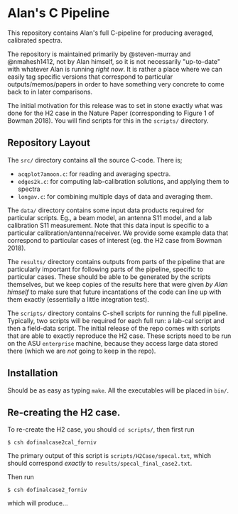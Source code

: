 # Alan's C Pipeline

This repository contains Alan's full C-pipeline for producing
averaged, calibrated spectra.

The repository is maintained primarily by @steven-murray
and @nmahesh1412, not by Alan himself, so it is not necessarily
"up-to-date" with whatever Alan is running *right now*.
It is rather a place where we can easily tag specific versions
that correspond to particular outputs/memos/papers in order
to have something very concrete to come back to in later
comparisons.

The initial motivation for this release was to set in stone
exactly what was done for the H2 case in the Nature Paper
(corresponding to Figure 1 of Bowman 2018). You will find
scripts for this in the `scripts/` directory.

## Repository Layout

The `src/` directory contains all the source C-code.
There is;

* `acqplot7amoon.c`: for reading and averaging spectra.
* `edges2k.c`: for computing lab-calibration solutions, and applying them to spectra
* `longav.c`: for combining multiple days of data and averaging them.

The `data/` directory contains some input data products required for
particular scripts. Eg., a beam model, an antenna S11 model, and a
lab calibration S11 measurement. Note that this data input is specific
to a particular calibration/antenna/receiver. We provide some example
data that correspond to particular cases of interest (eg. the H2 case from
Bowman 2018).

The `results/` directory contains outputs from parts of the pipeline that
are particularly important for following parts of the pipeline, specific
to particular cases. These should be able to be generated by the scripts
themselves, but we keep copies of the results here that were given *by
Alan himself* to make sure that future incantations of the code can
line up with them exactly (essentially a little integration test).

The `scripts/` directory contains C-shell scripts for running the full
pipeline. Typically, two scripts will be required for each full run:
a lab-cal script and then a field-data script. The initial release
of the repo comes with scripts that are able to exactly reproduce
the H2 case. These scripts need to be run on the ASU `enterprise` machine,
because they access large data stored there (which we are *not* going to keep
in the repo).

## Installation

Should be as easy as typing `make`. All the executables will be placed
in `bin/`.

## Re-creating the H2 case.

To re-create the H2 case, you should `cd scripts/`, then first run

    $ csh dofinalcase2cal_forniv

The primary output of this script is `scripts/H2Case/specal.txt`,
which should correspond *exactly* to `results/specal_final_case2.txt`.

Then run

    $ csh dofinalcase2_forniv

which will produce...
